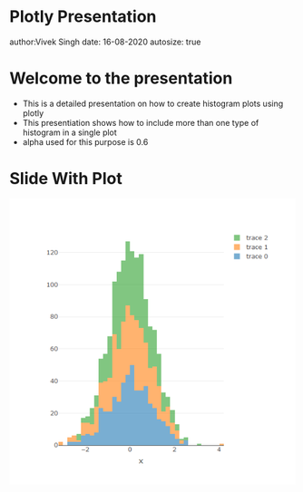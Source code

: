 Plotly Presentation
========================================================
author:Vivek Singh 
date: 16-08-2020
autosize: true

Welcome to the presentation
========================================================


- This is a detailed presentation on how to create histogram plots using plotly 
- This presentiation shows how to include more than one type of histogram in a single plot 
- alpha used for this purpose is 0.6



Slide With Plot
========================================================

![plot of chunk unnamed-chunk-1](index-figure/unnamed-chunk-1-1.png)
